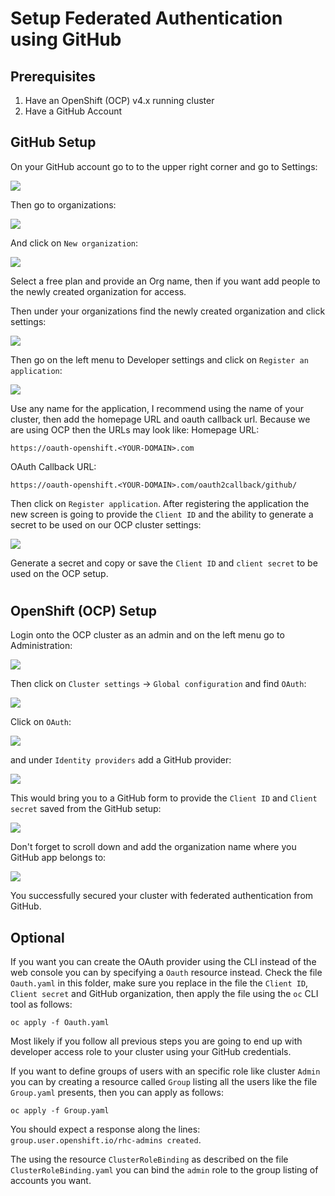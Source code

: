 # Setup Federated Authentication using GitHub

## Prerequisites

1. Have an OpenShift (OCP) v4.x running cluster
2. Have a GitHub Account

## GitHub Setup

On your GitHub account go to to the upper right corner and go to Settings:

![](../images/github-settings.png)

Then go to organizations:

![](../images/github-organizations.png)

And click on `New organization`:

![](../images/github-new-org.png)

Select a free plan and provide an Org name, then if you want add people to the newly created organization for access.

Then under your organizations find the newly created organization and click settings:

![](../images/github-new-org2.png)

Then go on the left menu to Developer settings and click on `Register an application`:

![](../images/github-dev-settings.png)

Use any name for the application, I recommend using the name of your cluster, then add the homepage URL and oauth callback url. 
Because we are using OCP then the URLs may look like:
Homepage URL:
```
https://oauth-openshift.<YOUR-DOMAIN>.com
```
OAuth Callback URL:
```
https://oauth-openshift.<YOUR-DOMAIN>.com/oauth2callback/github/
```
Then click on `Register application`. After registering the application the new screen is going to provide the `Client ID` and the ability to generate a secret to be used on our OCP cluster settings: 

![](../images/github-clientid-secret.png)

Generate a secret and copy or save the `Client ID` and `client secret` to be used on the OCP setup.

#

## OpenShift (OCP) Setup

Login onto the OCP cluster as an admin and on the left menu go to Administration:

![](../images/ocp-admin.png)

Then click on `Cluster settings` -> `Global configuration` and find `OAuth`:

![](../images/ocp-cluster-settings.png)

Click on `OAuth`:

![](../images/ocp-cluster-oauth.png)

and under `Identity providers` add a GitHub provider: 

![](../images/ocp-cluster-oauth-menu.png)

This would bring you to a GitHub form to provide the `Client ID` and `Client secret` saved from the GitHub setup:

![](../images/ocp-cluster-oauth-form.png)

Don't forget to scroll down and add the organization name where you GitHub app belongs to:

![](../images/ocp-cluster-oauth-form2.png)

You successfully secured your cluster with federated authentication from GitHub.

## Optional

If you want you can create the OAuth provider using the CLI instead of the web console you can by specifying a `Oauth` resource instead. Check the file `Oauth.yaml` in this folder, make sure you replace in the file the `Client ID`, `Client secret` and GitHub organization, then apply the file using the `oc` CLI tool as follows:

```
oc apply -f Oauth.yaml 
```

Most likely if you follow all previous steps you are going to end up with developer access role to your cluster using your GitHub credentials. 

If you want to define groups of users with an specific role like cluster `Admin` you can by creating a resource called `Group` listing all the users like the file `Group.yaml` presents, then you can apply as follows:

```
oc apply -f Group.yaml 
```
You should expect a response along the lines: `group.user.openshift.io/rhc-admins created`.

The using the resource `ClusterRoleBinding` as described on the file `ClusterRoleBinding.yaml` you can bind the `admin` role to the group listing of accounts you want.
